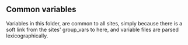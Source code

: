 Common variables
----------------

Variables in this folder, are common to all sites,
simply because there is a soft link from the sites' group_vars to here, 
and variable files are parsed lexicographically.


